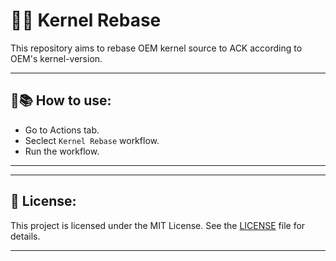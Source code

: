 # 🚀🔧 Kernel Rebase

This repository aims to rebase OEM kernel source to ACK according to OEM's kernel-version.

---

## 🔖📚 How to use:

- Go to Actions tab.
- Seclect `Kernel Rebase` workflow.
- Run the workflow.

---

---

## 📃 License:

This project is licensed under the MIT License. See the [LICENSE](LICENSE) file for details.

---
